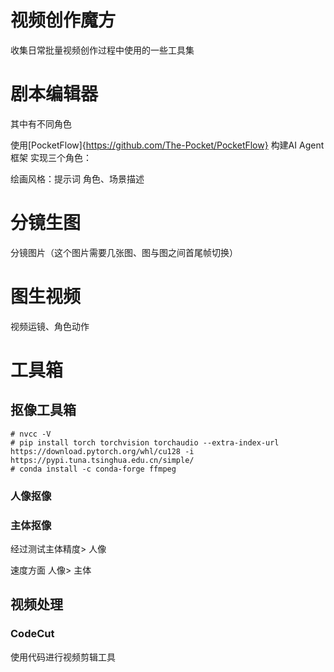 # 视频创作魔方

收集日常批量视频创作过程中使用的一些工具集

# 剧本编辑器
其中有不同角色

使用[PocketFlow]{https://github.com/The-Pocket/PocketFlow} 构建AI Agent 框架
实现三个角色：

绘画风格：提示词
角色、场景描述
# 分镜生图
分镜图片（这个图片需要几张图、图与图之间首尾帧切换）

# 图生视频
视频运镜、角色动作

# 工具箱

## 抠像工具箱

```commandline
# nvcc -V
# pip install torch torchvision torchaudio --extra-index-url https://download.pytorch.org/whl/cu128 -i https://pypi.tuna.tsinghua.edu.cn/simple/
# conda install -c conda-forge ffmpeg
```

### 人像抠像

### 主体抠像

经过测试主体精度> 人像

速度方面 人像> 主体

## 视频处理

### CodeCut

使用代码进行视频剪辑工具
